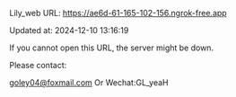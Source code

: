 Lily_web URL: https://ae6d-61-165-102-156.ngrok-free.app

Updated at: 2024-12-10 13:16:19

If you cannot open this URL, the server might be down.

Please contact: 

goley04@foxmail.com Or Wechat:GL_yeaH